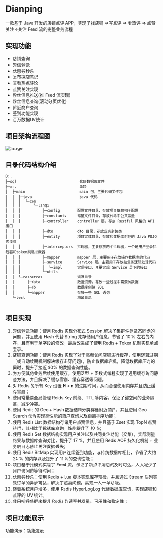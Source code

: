 # Dianping
一款基于 Java 开发的店铺点评 APP，实现了找店铺 =>写点评 => 看热评 => 点赞关注=>关注 Feed 流的完整业务流程

## 实现功能
<ul>
    <li>店铺查询</li>
    <li>短信登录</li>
    <li>优惠券秒杀</li>
    <li>发布探店笔记</li>
    <li>查看热点评论</li>
    <li>点赞关注实现</li>
    <li>粉丝信息推送(推 Feed 流实现)</li>
    <li>粉丝信息查询(滚动分页优化)</li>
    <li>附近商户查询</li>
    <li>签到功能实现</li>
    <li>百万数据UV统计</li>
</ul>

## 项目架构流程图
![image](https://github.com/DIDA-lJ/dianping/assets/97254796/555f583c-5eed-4b4c-8d24-a663cda173f6)

## 目录代码结构介绍

```
D:.
├─sql                             代码数据库文件
├─src                             源码
│  ├─main                         main 包，主要代码文件包
│  │  ├─java                      java 代码
│  │  │  └─com                   
│  │  │      └─linqi
│  │  │          ├─config        配置文件目录，存放项目依赖相关配置
│  │  │          ├─constants     常量文件目录，存放代码中公共常量
│  │  │          ├─controller    controller 层，存放 Restful 风格的 API 接口
│  │  │          ├─dto           dto 目录，存放业务封装类
│  │  │          ├─entity        项目实体目录，存放和数据库对应的 Java POJO 实体类
│  │  │          ├─interceptors  拦截器，主要存放两个拦截器，一个是用户登录拦截器和token刷新拦截器
│  │  │          ├─mapper        mapper 层，主要用于存放操作数据库的代码
│  │  │          ├─service       Service 层。主要用于存放拉业务逻辑处理代码
│  │  │          │  └─impl       实现接口，主要实现 Service 层下的接口
│  │  │          └─utils
│  │  └─resources                资源目录
│  │      ├─data                 数据资源，存放一些过程中需要的数据
│  │      ├─db                   数据库创建 SQL 
│  │      └─mapper               存放一些 SQL 语句
   └─test                        测试目录


```


## 项目实现
1. 短信登录功能：使用 Redis 实现分布式 Session,解决了集群件登录态同步的问题，并且使用 Hash 代替 String 来存储用户信息，节省了 10 % 左右的内存，且有利于单字段的修改，最后改进成了使用 Redis + Token 机制实现单点登录。
2. 店铺查询功能：使用 Redis 实现了对于高频访问店铺进行缓存，使用逻辑过期（或自动续期机制解决缓存击穿问题），防止数据库宕机，降低数据库压力的同时，提升了接近 90% 的数据查询性能。
3. 为方便其他业务后续使用缓存，使用泛型 + 函数式编程实现了通用缓存访问静态方法，并且解决了缓存雪崩、缓存穿透等问题。
4. 对 Redis 的所有 Key 设置 **N + n** 的过期时间，从而合理使用内存并且防止缓存雪崩；
6. 使用常量类全局管理 Reids Key 前缀、TTL 等内容，保证了键空间的业务隔离，减少冲突。
7. 使用 Redis 的 Geo + Hash 数据结构分类存储附近商户，并且使用 Geo Search 命令实现高性能的商户查询以及距离排序功能；
8. 使用 Redis List 数据结构存储用户点赞信息，并且基于 Zset 实现 TopN 点赞排行，其相比于数据库查询，性能提升了 10 %;
9. 使用 Redis Set 数据结构实现用户关注以及共同关注功能（交集），实际测量结果与数据库查询对比，提升了 17 %，并且使用 Redis AOF 持久化机制 + 业务层日志防止关注数据丢失;
10. 使用 Redis BitMap 实现用户连续签到功能，与传统数据库相比，节省了大约 24 % 的内存以及提升了 11 %的查询性能；
11. 项目基于推模式实现了 Feed 流，保证了新点评消息的及时可达，大大减少了用户访问的等待时间；
12. 优惠券秒杀：使用 Redis + Lua 脚本实现库存预检，并且通过 Stream 队列实现订单的异步可达，解决了超卖问题，实现一人一单功能。
13. 随着系统用户增多，使用 Redis HyperLogLog 代替数据库查询，实现店铺和点评的 UV 统计。
14. 使用哨兵集群来提升 Redis 的读写并发量、可用性和稳定性；

   
## 项目功能展示 
功能演示：<a href="https://github.com/DIDA-lJ/Dianping/blob/main/Presentation.md">功能演示</a>


